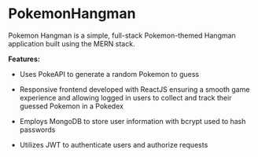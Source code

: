 # PokemonHangman

Pokemon Hangman is a simple, full-stack Pokemon-themed Hangman application built using the MERN stack.

**Features:** 

- Uses PokeAPI to generate a random Pokemon to guess

- Responsive frontend developed with ReactJS ensuring a smooth game experience and allowing logged in users to collect and track their guessed Pokemon in a Pokedex

- Employs MongoDB to store user information with bcrypt used to hash passwords

- Utilizes JWT to authenticate users and authorize requests
